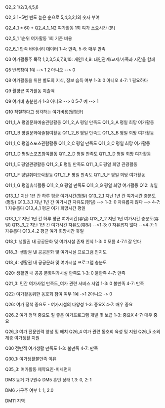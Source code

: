 Q2_2
1/2/3,4,5,6

Q2_3
1~5번 빈도 높은 순으로 5,4,3,2,1의 숫자 부여

Q2_4_1 * 60 + Q2_4_1_N2
여가활동 1회 여가 소요시간 (분)

Q2_5_1
1순위 여가활동 1회 기준 비용

Q2_6_1
만족 바이너리 데이터
1-4: 만족, 5-6: 매우 만족

Q3 여가활동주 목적
1,2,3,5,6,7,8,10: 개인1
4,9: 대인관계/교제/가족과 시간을 함께

Q5 반복참여
1예 --> 1
2 아니오 --> 0

Q8
여가활동을 위한 별도의 지식, 정보 습득 여부
1-3: 0 아니오
4-7: 1 필요하다

Q9
월평균 여가활동 지출액

Q9 여가비 충분한가
1-3 아니오 --> 0
5-7 예 --> 1

Q10 적절하다고 생각하는 여가비용(월평균)

Q11_1_A 평일문화예술관람활동
Q11_2_A 평일 만족도
Q11_3_A 평일 희망 여가활동

Q11_1_B 평일문화예술참여활동
Q11_2_B 평일 만족도
Q11_3_B 평일 희망 여가활동

Q11_1_C 평일스포츠관람활동
Q11_2_C 평일 만족도
Q11_3_C 평일 희망 여가활동

Q11_1_D 평일스포츠참여활동
Q11_2_D 평일 만족도
Q11_3_D 평일 희망 여가활동

Q11_1_E 평일관광활동
Q11_2_E 평일 만족도
Q11_3_E 평일 희망 관광활동

Q11_1_F 평일취미오락활동
Q11_2_F 평일 만족도
Q11_3_F 평일 희망 여가활동

Q11_1_G 평일휴식활동
Q11_2_G 평일 만족도
Q11_3_G 평일 희망 여가활동
Q12: 휴일

Q13_1_1 지난 1년 간 하루 평균 여가시간(평일)
Q13_2_1 지난 1년 간 여가시간 충분도(평일)
Q13_3_1 지난 1년 간 여가시간 자유도(평일)
--> 1-3: 0 자유롭지 않다
--> 4-7: 1 자유롭다
Q13_4_1 평균 여가 희망시간 평일

Q13_1_2 지난 1년 간 하루 평균 여가시간(휴일)
Q13_2_2 지난 1년 여가시간 충분도(휴일)
Q13_3_2 지난 1년 간 여가시간 자유도(휴일)
-->1-3: 0 자유롭지 않다
-->4-7: 1 자유롭다
Q13_4_2 평균 여가 희망시간 휴일

Q18_1: 생활권 내 공공문화 및 여가시설 존재 인식
1-3: 0 모름
4-7:1 잘 안다

Q18_3: 생활권 낸 공공문화 및 여가시설 프로그램 인지도

Q18_4: 생활권 내 공공문화 및 여가시설 프로그램 충분도

Q20: 생활권 내 공공 문화여가시설 만족도
1-3: 0 불만족
4-7: 만족

Q21_3: 민간 여가사업 만족도_여가 관련 서비스 사업
1-3: 0 불만족
4-7: 만족

Q22: 여가활동위한 동호회 참여 여부
1예 ->1
2아니오 -> 0

Q26: 여가 정책 중요도 - 여가시설의 다양성
1-3: 중요X
4-7: 매우 중요

Q26_2
여가 정책 중요도 질 좋은 여가프로그램 개발 및 보급
1-3: 중요X
4-7: 매우 중요

Q26_3 여가 전문인력 양성 및 배치
Q26_4 여가 관련 동호회 육성 및 지원
Q26_5 소외계층 여가생활 지원

Q30 전반적 여가생활 만족도
1-3: 불만족
4-7: 만족

Q30_1: 여가생활불만족 이유

Q35_3: 여가활동 제약요인-미세먼지

DM3 동거 가구원수
DM5 혼인 상태
1,3: 0, 2: 1

DM6 가구주 여부
1: 1, 2:0

DM11 지역

